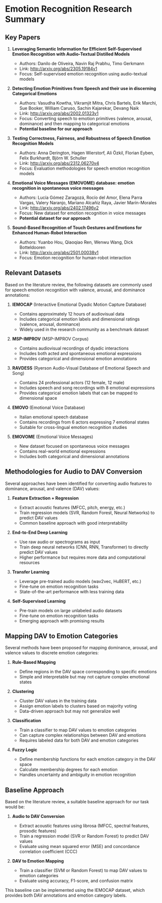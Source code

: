 # Emotion Recognition Research Summary

## Key Papers

1. **Leveraging Semantic Information for Efficient Self-Supervised Emotion Recognition with Audio-Textual Distilled Models**
   - Authors: Danilo de Oliveira, Navin Raj Prabhu, Timo Gerkmann
   - Link: http://arxiv.org/abs/2305.19184v1
   - Focus: Self-supervised emotion recognition using audio-textual models

2. **Detecting Emotion Primitives from Speech and their use in discerning Categorical Emotions**
   - Authors: Vasudha Kowtha, Vikramjit Mitra, Chris Bartels, Erik Marchi, Sue Booker, William Caruso, Sachin Kajarekar, Devang Naik
   - Link: http://arxiv.org/abs/2002.01323v1
   - Focus: Converting speech to emotion primitives (valence, arousal, dominance) and then mapping to categorical emotions
   - **Potential baseline for our approach**

3. **Testing Correctness, Fairness, and Robustness of Speech Emotion Recognition Models**
   - Authors: Anna Derington, Hagen Wierstorf, Ali Özkil, Florian Eyben, Felix Burkhardt, Björn W. Schuller
   - Link: http://arxiv.org/abs/2312.06270v4
   - Focus: Evaluation methodologies for speech emotion recognition models

4. **Emotional Voice Messages (EMOVOME) database: emotion recognition in spontaneous voice messages**
   - Authors: Lucía Gómez Zaragozá, Rocío del Amor, Elena Parra Vargas, Valery Naranjo, Mariano Alcañiz Raya, Javier Marín-Morales
   - Link: http://arxiv.org/abs/2402.17496v2
   - Focus: New dataset for emotion recognition in voice messages
   - **Potential dataset for our approach**

5. **Sound-Based Recognition of Touch Gestures and Emotions for Enhanced Human-Robot Interaction**
   - Authors: Yuanbo Hou, Qiaoqiao Ren, Wenwu Wang, Dick Botteldooren
   - Link: http://arxiv.org/abs/2501.00038v1
   - Focus: Emotion recognition for human-robot interaction

## Relevant Datasets

Based on the literature review, the following datasets are commonly used for speech emotion recognition with valence, arousal, and dominance annotations:

1. **IEMOCAP** (Interactive Emotional Dyadic Motion Capture Database)
   - Contains approximately 12 hours of audiovisual data
   - Includes categorical emotion labels and dimensional ratings (valence, arousal, dominance)
   - Widely used in the research community as a benchmark dataset

2. **MSP-IMPROV** (MSP-IMPROV Corpus)
   - Contains audiovisual recordings of dyadic interactions
   - Includes both acted and spontaneous emotional expressions
   - Provides categorical and dimensional emotion annotations

3. **RAVDESS** (Ryerson Audio-Visual Database of Emotional Speech and Song)
   - Contains 24 professional actors (12 female, 12 male)
   - Includes speech and song recordings with 8 emotional expressions
   - Provides categorical emotion labels that can be mapped to dimensional space

4. **EMOVO** (Emotional Voice Database)
   - Italian emotional speech database
   - Contains recordings from 6 actors expressing 7 emotional states
   - Suitable for cross-lingual emotion recognition studies

5. **EMOVOME** (Emotional Voice Messages)
   - New dataset focused on spontaneous voice messages
   - Contains real-world emotional expressions
   - Includes both categorical and dimensional annotations

## Methodologies for Audio to DAV Conversion

Several approaches have been identified for converting audio features to dominance, arousal, and valence (DAV) values:

1. **Feature Extraction + Regression**
   - Extract acoustic features (MFCC, pitch, energy, etc.)
   - Train regression models (SVR, Random Forest, Neural Networks) to predict DAV values
   - Common baseline approach with good interpretability

2. **End-to-End Deep Learning**
   - Use raw audio or spectrograms as input
   - Train deep neural networks (CNN, RNN, Transformer) to directly predict DAV values
   - Higher performance but requires more data and computational resources

3. **Transfer Learning**
   - Leverage pre-trained audio models (wav2vec, HuBERT, etc.)
   - Fine-tune on emotion recognition tasks
   - State-of-the-art performance with less training data

4. **Self-Supervised Learning**
   - Pre-train models on large unlabeled audio datasets
   - Fine-tune on emotion recognition tasks
   - Emerging approach with promising results

## Mapping DAV to Emotion Categories

Several methods have been proposed for mapping dominance, arousal, and valence values to discrete emotion categories:

1. **Rule-Based Mapping**
   - Define regions in the DAV space corresponding to specific emotions
   - Simple and interpretable but may not capture complex emotional states

2. **Clustering**
   - Cluster DAV values in the training data
   - Assign emotion labels to clusters based on majority voting
   - Data-driven approach but may not generalize well

3. **Classification**
   - Train a classifier to map DAV values to emotion categories
   - Can capture complex relationships between DAV and emotions
   - Requires labeled data for both DAV and emotion categories

4. **Fuzzy Logic**
   - Define membership functions for each emotion category in the DAV space
   - Calculate membership degrees for each emotion
   - Handles uncertainty and ambiguity in emotion recognition

## Baseline Approach

Based on the literature review, a suitable baseline approach for our task would be:

1. **Audio to DAV Conversion**
   - Extract acoustic features using librosa (MFCC, spectral features, prosodic features)
   - Train a regression model (SVR or Random Forest) to predict DAV values
   - Evaluate using mean squared error (MSE) and concordance correlation coefficient (CCC)

2. **DAV to Emotion Mapping**
   - Train a classifier (SVM or Random Forest) to map DAV values to emotion categories
   - Evaluate using accuracy, F1-score, and confusion matrix

This baseline can be implemented using the IEMOCAP dataset, which provides both DAV annotations and emotion category labels.
